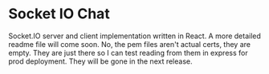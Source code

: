 # Socket IO Chat

Socket.IO server and client implementation written in React.  A more detailed readme file will come soon. No, the pem files aren't actual certs, they are empty. They are just there so I can test reading from them in express for prod deployment.  They will be gone in the next release.
